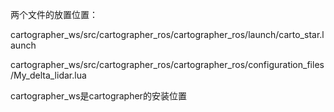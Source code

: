 两个文件的放置位置：

cartographer_ws/src/cartographer_ros/cartographer_ros/launch/carto_star.launch

cartographer_ws/src/cartographer_ros/cartographer_ros/configuration_files/My_delta_lidar.lua

cartographer_ws是cartographer的安装位置
